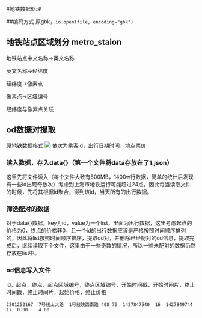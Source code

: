 #地铁数据处理

##编码方式
原gbk，`io.open(file, encoding="gbk")`

## 地铁站点区域划分 metro_staion

地铁站点中文名称->英文名称

英文名称->经纬度

经纬度->像素点

像素点->区域编号

经纬度与像素点关联

## od数据对提取
原地铁数据格式
![](./img/1.png)
依次为乘客id，出行日期时间，地点票价

### 读入数据，存入data{}（第一个文件将data存放在了1.json）
这里先将文件读入（每个文件大致有800MB，1400w行数据，简单的统计后发现有一些id出现奇数次）考虑到上海市地铁运行可能超过24点，因此每当读取文件的时候，先将其根据id聚合，得到该id，当天所有的出行数据。

### 筛选配对的数据
对于data{}数据，key为id，value为一个list，里面为出行数据，这里考虑起点的价格为0，终点的价格非0，且一个id的出行数据应该是严格按照时间顺序排列的，因此将list按照时间顺序排序，提取od对，并删除已经配对的od信息，提取完成后，继续读取下个文件，这里由于一些奇数的情况，所以一些未配对的数据仍然存放在list中。

### od信息写入文件
id，起点，终点，起点区域编号，终点区域编号，开始时间戳，开始时间片，终止时间戳，终止时间片，起始价格，终止价格
```
2201252167	7号线上大路	1号线陕西南路	408	76	1427847540	16	1427849744	17	0.00	4.00
```
